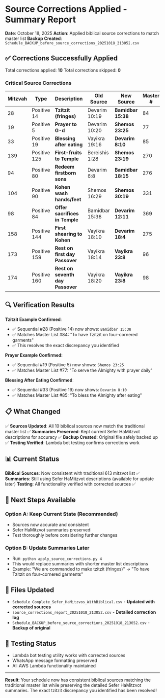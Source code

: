 # Source Corrections Applied - Summary Report

**Date**: October 18, 2025
**Action**: Applied biblical source corrections to match master list
**Backup Created**: `Schedule_BACKUP_before_source_corrections_20251018_213052.csv`

## ✅ Corrections Successfully Applied

Total corrections applied: **10**
Total corrections skipped: **0**

### Critical Source Corrections

| Mitzvah | Type         | Description                      | Old Source     | New Source         | Master # |
| ------- | ------------ | -------------------------------- | -------------- | ------------------ | -------- |
| 28      | Positive 14  | **Tzitzit (fringes)**            | Devarim 10:19  | **Bamidbar 15:38** | 84       |
| 19      | Positive 5   | **Prayer to G-d**                | Devarim 10:20  | **Shemos 23:25**   | 77       |
| 33      | Positive 19  | **Blessing after eating**        | Vayikra 19:16  | **Devarim 8:10**   | 85       |
| 139     | Positive 125 | **First-fruits to Temple**       | Bereishis 1:28 | **Shemos 23:19**   | 270      |
| 94      | Positive 80  | **Redeem firstborn sons**        | Devarim 6:8    | **Bamidbar 18:15** | 276      |
| 104     | Positive 90  | **Kohen wash hands/feet**        | Shemos 16:29   | **Shemos 30:19**   | 331      |
| 98      | Positive 84  | **Offer sacrifices in Temple**   | Bamidbar 15:38 | **Devarim 12:11**  | 369      |
| 158     | Positive 144 | **First shearing to Kohen**      | Vayikra 18:10  | **Devarim 18:4**   | 275      |
| 173     | Positive 159 | **Rest on first day Passover**   | Vayikra 18:14  | **Vayikra 23:8**   | 96       |
| 174     | Positive 160 | **Rest on seventh day Passover** | Vayikra 18:20  | **Vayikra 23:8**   | 98       |

## 🔍 Verification Results

**Tzitzit Example Confirmed**:

- ✅ Sequential #28 (Positive 14) now shows: `Bamidbar 15:38`
- ✅ Matches Master List #84: "To have Tzitzit on four-cornered garments"
- ✅ This resolves the exact discrepancy you identified

**Prayer Example Confirmed**:

- ✅ Sequential #19 (Positive 5) now shows: `Shemos 23:25`
- ✅ Matches Master List #77: "To serve the Almighty with prayer daily"

**Blessing After Eating Confirmed**:

- ✅ Sequential #33 (Positive 19) now shows: `Devarim 8:10`
- ✅ Matches Master List #85: "To bless the Almighty after eating"

## 📋 What Changed

✅ **Sources Updated**: All 10 biblical sources now match the traditional master list
✅ **Summaries Preserved**: Kept current Sefer HaMitzvot descriptions for accuracy
✅ **Backup Created**: Original file safely backed up
✅ **Testing Verified**: Lambda bot testing confirms corrections work

## 📊 Current Status

**Biblical Sources**: Now consistent with traditional 613 mitzvot list ✅
**Summaries**: Still using Sefer HaMitzvot descriptions (available for update later)
**Testing**: All functionality verified with corrected sources ✅

## 🔮 Next Steps Available

### Option A: Keep Current State (Recommended)

- Sources now accurate and consistent
- Sefer HaMitzvot summaries preserved
- Test thoroughly before considering further changes

### Option B: Update Summaries Later

- Run: `python apply_source_corrections.py 4`
- This would replace summaries with shorter master list descriptions
- Example: "We are commanded to make tzitzit (fringes)" → "To have Tzitzit on four-cornered garments"

## 📁 Files Updated

- `Schedule_Complete_Sefer_HaMitzvos_WithBiblical.csv` - **Updated with corrected sources**
- `source_corrections_report_20251018_213052.csv` - **Detailed correction log**
- `Schedule_BACKUP_before_source_corrections_20251018_213052.csv` - **Backup of original**

## 🧪 Testing Status

- Lambda bot testing utility works with corrected sources
- WhatsApp message formatting preserved
- All AWS Lambda functionality maintained

---

**Result**: Your schedule now has consistent biblical sources matching the traditional master list while preserving the detailed Sefer HaMitzvot summaries. The exact tzitzit discrepancy you identified has been resolved!
